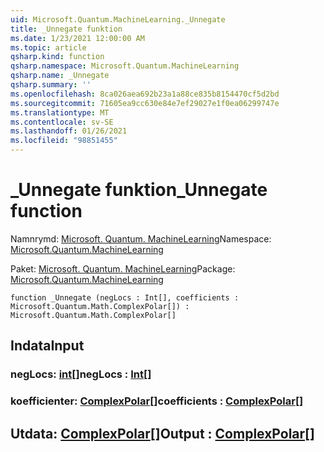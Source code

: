 ```yaml
---
uid: Microsoft.Quantum.MachineLearning._Unnegate
title: _Unnegate funktion
ms.date: 1/23/2021 12:00:00 AM
ms.topic: article
qsharp.kind: function
qsharp.namespace: Microsoft.Quantum.MachineLearning
qsharp.name: _Unnegate
qsharp.summary: ''
ms.openlocfilehash: 8ca026aea692b23a1a88ce835b8154470cf5d2bd
ms.sourcegitcommit: 71605ea9cc630e84e7ef29027e1f0ea06299747e
ms.translationtype: MT
ms.contentlocale: sv-SE
ms.lasthandoff: 01/26/2021
ms.locfileid: "98851455"
---
```

# <a name="_unnegate-function"></a><span data-ttu-id="44bf6-102">_Unnegate funktion</span><span class="sxs-lookup"><span data-stu-id="44bf6-102">_Unnegate function</span></span>

<span data-ttu-id="44bf6-103">Namnrymd: [Microsoft. Quantum. MachineLearning](xref:Microsoft.Quantum.MachineLearning)</span><span class="sxs-lookup"><span data-stu-id="44bf6-103">Namespace: [Microsoft.Quantum.MachineLearning](xref:Microsoft.Quantum.MachineLearning)</span></span>

<span data-ttu-id="44bf6-104">Paket: [Microsoft. Quantum. MachineLearning](https://nuget.org/packages/Microsoft.Quantum.MachineLearning)</span><span class="sxs-lookup"><span data-stu-id="44bf6-104">Package: [Microsoft.Quantum.MachineLearning](https://nuget.org/packages/Microsoft.Quantum.MachineLearning)</span></span>




```qsharp
function _Unnegate (negLocs : Int[], coefficients : Microsoft.Quantum.Math.ComplexPolar[]) : Microsoft.Quantum.Math.ComplexPolar[]
```


## <a name="input"></a><span data-ttu-id="44bf6-105">Indata</span><span class="sxs-lookup"><span data-stu-id="44bf6-105">Input</span></span>

### <a name="neglocs--int"></a><span data-ttu-id="44bf6-106">negLocs: [int](xref:microsoft.quantum.lang-ref.int)[]</span><span class="sxs-lookup"><span data-stu-id="44bf6-106">negLocs : [Int](xref:microsoft.quantum.lang-ref.int)[]</span></span>




### <a name="coefficients--complexpolar"></a><span data-ttu-id="44bf6-107">koefficienter: [ComplexPolar](xref:Microsoft.Quantum.Math.ComplexPolar)[]</span><span class="sxs-lookup"><span data-stu-id="44bf6-107">coefficients : [ComplexPolar](xref:Microsoft.Quantum.Math.ComplexPolar)[]</span></span>





## <a name="output--complexpolar"></a><span data-ttu-id="44bf6-108">Utdata: [ComplexPolar](xref:Microsoft.Quantum.Math.ComplexPolar)[]</span><span class="sxs-lookup"><span data-stu-id="44bf6-108">Output : [ComplexPolar](xref:Microsoft.Quantum.Math.ComplexPolar)[]</span></span>

